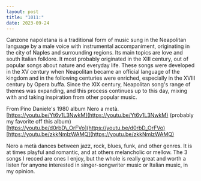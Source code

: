 ```yaml
---
layout: post
title: "1011:"
date: 2023-09-24
---
```


Canzone napoletana is a traditional form of music sung in the Neapolitan language by a male voice with instrumental accompaniment, originating in the city of Naples and surrounding regions. Its main topics are love and south Italian folklore. It most probably originated in the XIII century, out of popular songs about nature and everyday life. These songs were developed in the XV century when Neapolitan became an official language of the kingdom and in the following centuries were enriched, especially in the XVIII century by Opera buffa. Since the XIX century, Neapolitan song's range of themes was expanding, and this process continues up to this day, mixing with and taking inspiration from other popular music.

From Pino Daniele's 1980 album Nero a metà.  
[https://youtu.be/Yt6v1L3NwkM](https://youtu.be/Yt6v1L3NwkM) (probably my favorite off this album)  
[https://youtu.be/d0rbD\_OrFVo](https://youtu.be/d0rbD_OrFVo)  
[https://youtu.be/zkkNmlzWAMQ](https://youtu.be/zkkNmlzWAMQ)

Nero a metà dances between jazz, rock, blues, funk, and other genres. It is at times playful and romantic, and at others melancholic or mellow. The 3 songs I recced are ones I enjoy, but the whole is really great and worth a listen for anyone interested in singer-songwriter music or Italian music, in my opinion.
